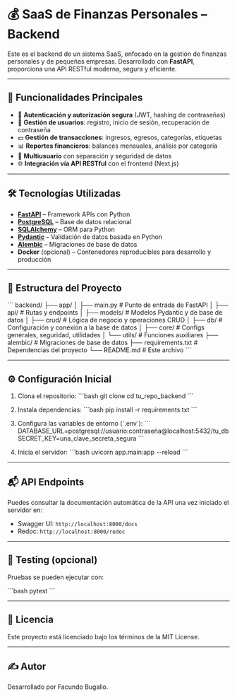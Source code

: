 # 💰 SaaS de Finanzas Personales – Backend

Este es el backend de un sistema SaaS, enfocado en la gestión de finanzas personales y de pequeñas empresas. Desarrollado con **FastAPI**, proporciona una API RESTful moderna, segura y eficiente.

---

## 🚀 Funcionalidades Principales

- 🔐 **Autenticación y autorización segura** (JWT, hashing de contraseñas)
- 👤 **Gestión de usuarios**: registro, inicio de sesión, recuperación de contraseña
- 💵 **Gestión de transacciones**: ingresos, egresos, categorías, etiquetas
- 📊 **Reportes financieros**: balances mensuales, análisis por categoría
- 👥 **Multiusuario** con separación y seguridad de datos
- 🌐 **Integración vía API RESTful** con el frontend (Next.js)

---

## 🛠️ Tecnologías Utilizadas

- **[FastAPI](https://fastapi.tiangolo.com/)** – Framework APIs con Python
- **[PostgreSQL](https://www.postgresql.org/)** – Base de datos relacional
- **[SQLAlchemy](https://www.sqlalchemy.org/)** – ORM para Python
- **[Pydantic](https://docs.pydantic.dev/)** – Validación de datos basada en Python
- **[Alembic](https://alembic.sqlalchemy.org/)** – Migraciones de base de datos
- **Docker** (opcional) – Contenedores reproducibles para desarrollo y producción

---

## 📁 Estructura del Proyecto

\`\`\`
backend/
├── app/
│   ├── main.py              # Punto de entrada de FastAPI
│   ├── api/                 # Rutas y endpoints
│   ├── models/              # Modelos Pydantic y de base de datos
│   ├── crud/                # Lógica de negocio y operaciones CRUD
│   ├── db/                  # Configuración y conexión a la base de datos
│   ├── core/                # Configs generales, seguridad, utilidades
│   └── utils/               # Funciones auxiliares
├── alembic/                 # Migraciones de base de datos
├── requirements.txt         # Dependencias del proyecto
└── README.md                # Este archivo
\`\`\`

---

## ⚙️ Configuración Inicial

1. Clona el repositorio:
   \`\`\`bash
   git clone 
   cd tu_repo_backend
   \`\`\`

2. Instala dependencias:
   \`\`\`bash
   pip install -r requirements.txt
   \`\`\`

3. Configura las variables de entorno (\`.env\`):
   \`\`\`
   DATABASE_URL=postgresql://usuario:contraseña@localhost:5432/tu_db
   SECRET_KEY=una_clave_secreta_segura
   \`\`\`

4. Inicia el servidor:
   \`\`\`bash
   uvicorn app.main:app --reload
   \`\`\`

---

## 📬 API Endpoints

Puedes consultar la documentación automática de la API una vez iniciado el servidor en:

- Swagger UI: `http://localhost:8000/docs`
- Redoc: `http://localhost:8000/redoc`

---

## 🧪 Testing (opcional)

Pruebas se pueden ejecutar con:

\`\`\`bash
pytest
\`\`\`

---

## 📄 Licencia

Este proyecto está licenciado bajo los términos de la MIT License.

---

## ✍️ Autor

Desarrollado por Facundo Bugallo.
